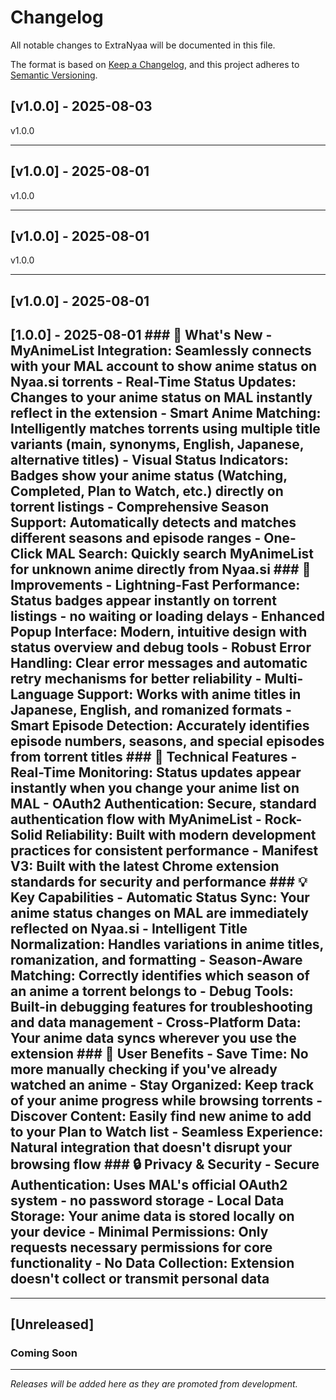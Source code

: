 # Changelog

All notable changes to ExtraNyaa will be documented in this file.

The format is based on [Keep a Changelog](https://keepachangelog.com/en/1.0.0/),
and this project adheres to [Semantic Versioning](https://semver.org/spec/v2.0.0.html).

## [v1.0.0] - 2025-08-03

v1.0.0

---


## [v1.0.0] - 2025-08-01

v1.0.0

---


## [v1.0.0] - 2025-08-01

v1.0.0

---


## [v1.0.0] - 2025-08-01

## [1.0.0] - 2025-08-01  ### 🎉 What's New - **MyAnimeList Integration**: Seamlessly connects with your MAL account to show anime status on Nyaa.si torrents - **Real-Time Status Updates**: Changes to your anime status on MAL instantly reflect in the extension - **Smart Anime Matching**: Intelligently matches torrents using multiple title variants (main, synonyms, English, Japanese, alternative titles) - **Visual Status Indicators**: Badges show your anime status (Watching, Completed, Plan to Watch, etc.) directly on torrent listings - **Comprehensive Season Support**: Automatically detects and matches different seasons and episode ranges - **One-Click MAL Search**: Quickly search MyAnimeList for unknown anime directly from Nyaa.si  ### 🚀 Improvements - **Lightning-Fast Performance**: Status badges appear instantly on torrent listings - no waiting or loading delays - **Enhanced Popup Interface**: Modern, intuitive design with status overview and debug tools - **Robust Error Handling**: Clear error messages and automatic retry mechanisms for better reliability - **Multi-Language Support**: Works with anime titles in Japanese, English, and romanized formats - **Smart Episode Detection**: Accurately identifies episode numbers, seasons, and special episodes from torrent titles  ### 🔧 Technical Features - **Real-Time Monitoring**: Status updates appear instantly when you change your anime list on MAL - **OAuth2 Authentication**: Secure, standard authentication flow with MyAnimeList - **Rock-Solid Reliability**: Built with modern development practices for consistent performance - **Manifest V3**: Built with the latest Chrome extension standards for security and performance  ### 💡 Key Capabilities - **Automatic Status Sync**: Your anime status changes on MAL are immediately reflected on Nyaa.si - **Intelligent Title Normalization**: Handles variations in anime titles, romanization, and formatting - **Season-Aware Matching**: Correctly identifies which season of an anime a torrent belongs to - **Debug Tools**: Built-in debugging features for troubleshooting and data management - **Cross-Platform Data**: Your anime data syncs wherever you use the extension  ### 🎯 User Benefits - **Save Time**: No more manually checking if you've already watched an anime - **Stay Organized**: Keep track of your anime progress while browsing torrents - **Discover Content**: Easily find new anime to add to your Plan to Watch list - **Seamless Experience**: Natural integration that doesn't disrupt your browsing flow  ### 🔒 Privacy & Security - **Secure Authentication**: Uses MAL's official OAuth2 system - no password storage - **Local Data Storage**: Your anime data is stored locally on your device - **Minimal Permissions**: Only requests necessary permissions for core functionality - **No Data Collection**: Extension doesn't collect or transmit personal data

---


## [Unreleased]

### Coming Soon

---

*Releases will be added here as they are promoted from development.*
```